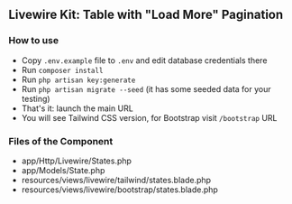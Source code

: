 ## Livewire Kit: Table with "Load More" Pagination

### How to use

- Copy `.env.example` file to `.env` and edit database credentials there
- Run `composer install`
- Run `php artisan key:generate`
- Run `php artisan migrate --seed` (it has some seeded data for your testing)
- That's it: launch the main URL
- You will see Tailwind CSS version, for Bootstrap visit `/bootstrap` URL


### Files of the Component

- app/Http/Livewire/States.php
- app/Models/State.php
- resources/views/livewire/tailwind/states.blade.php
- resources/views/livewire/bootstrap/states.blade.php
